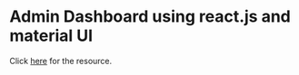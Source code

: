 <h1>Admin Dashboard using react.js and material UI</h1>

<p>
  Click <a href="https://www.youtube.com/watch?v=4xduSsxa5Os">here</a> for the
  resource.
</p>
